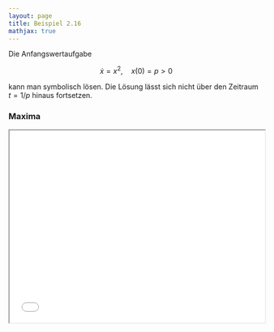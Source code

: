 ```yaml
---
layout: page
title: Beispiel 2.16
mathjax: true
---
```


Die Anfangswertaufgabe

$$
\dot{x}=x^{2},\quad x(0)=p>0
$$

kann man symbolisch lösen. Die Lösung lässt sich nicht über den Zeitraum $t=1/p$ hinaus fortsetzen.

### Maxima

<iframe src="beispiel_endl_flucht.html"  width="100%" height="380"></iframe>

